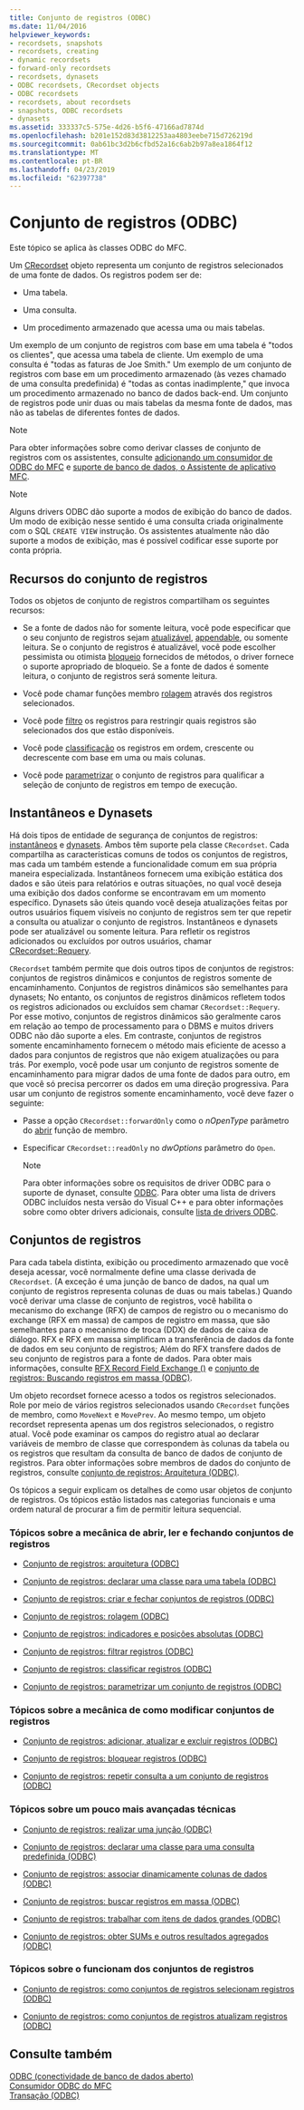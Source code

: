 ```yaml
---
title: Conjunto de registros (ODBC)
ms.date: 11/04/2016
helpviewer_keywords:
- recordsets, snapshots
- recordsets, creating
- dynamic recordsets
- forward-only recordsets
- recordsets, dynasets
- ODBC recordsets, CRecordset objects
- ODBC recordsets
- recordsets, about recordsets
- snapshots, ODBC recordsets
- dynasets
ms.assetid: 333337c5-575e-4d26-b5f6-47166ad7874d
ms.openlocfilehash: b201e152d83d3812253aa4803eebe715d726219d
ms.sourcegitcommit: 0ab61bc3d2b6cfbd52a16c6ab2b97a8ea1864f12
ms.translationtype: MT
ms.contentlocale: pt-BR
ms.lasthandoff: 04/23/2019
ms.locfileid: "62397738"
---
```

# <a name="recordset-odbc"></a>Conjunto de registros (ODBC)

Este tópico se aplica às classes ODBC do MFC.

Um [CRecordset](../../mfc/reference/crecordset-class.md) objeto representa um conjunto de registros selecionados de uma fonte de dados. Os registros podem ser de:

- Uma tabela.

- Uma consulta.

- Um procedimento armazenado que acessa uma ou mais tabelas.

Um exemplo de um conjunto de registros com base em uma tabela é "todos os clientes", que acessa uma tabela de cliente. Um exemplo de uma consulta é "todas as faturas de Joe Smith." Um exemplo de um conjunto de registros com base em um procedimento armazenado (às vezes chamado de uma consulta predefinida) é "todas as contas inadimplente," que invoca um procedimento armazenado no banco de dados back-end. Um conjunto de registros pode unir duas ou mais tabelas da mesma fonte de dados, mas não as tabelas de diferentes fontes de dados.

> [!NOTE]
>  Para obter informações sobre como derivar classes de conjunto de registros com os assistentes, consulte [adicionando um consumidor de ODBC do MFC](../../mfc/reference/adding-an-mfc-odbc-consumer.md) e [suporte de banco de dados, o Assistente de aplicativo MFC](../../mfc/reference/database-support-mfc-application-wizard.md).

> [!NOTE]
>  Alguns drivers ODBC dão suporte a modos de exibição do banco de dados. Um modo de exibição nesse sentido é uma consulta criada originalmente com o SQL `CREATE VIEW` instrução. Os assistentes atualmente não dão suporte a modos de exibição, mas é possível codificar esse suporte por conta própria.

##  <a name="_core_recordset_capabilities"></a> Recursos do conjunto de registros

Todos os objetos de conjunto de registros compartilham os seguintes recursos:

- Se a fonte de dados não for somente leitura, você pode especificar que o seu conjunto de registros sejam [atualizável](../../data/odbc/recordset-adding-updating-and-deleting-records-odbc.md), [appendable](../../data/odbc/recordset-adding-updating-and-deleting-records-odbc.md), ou somente leitura. Se o conjunto de registros é atualizável, você pode escolher pessimista ou otimista [bloqueio](../../data/odbc/recordset-locking-records-odbc.md) fornecidos de métodos, o driver fornece o suporte apropriado de bloqueio. Se a fonte de dados é somente leitura, o conjunto de registros será somente leitura.

- Você pode chamar funções membro [rolagem](../../data/odbc/recordset-scrolling-odbc.md) através dos registros selecionados.

- Você pode [filtro](../../data/odbc/recordset-filtering-records-odbc.md) os registros para restringir quais registros são selecionados dos que estão disponíveis.

- Você pode [classificação](../../data/odbc/recordset-sorting-records-odbc.md) os registros em ordem, crescente ou decrescente com base em uma ou mais colunas.

- Você pode [parametrizar](../../data/odbc/recordset-parameterizing-a-recordset-odbc.md) o conjunto de registros para qualificar a seleção de conjunto de registros em tempo de execução.

##  <a name="_core_snapshots_and_dynasets"></a> Instantâneos e Dynasets

Há dois tipos de entidade de segurança de conjuntos de registros: [instantâneos](../../data/odbc/snapshot.md) e [dynasets](../../data/odbc/dynaset.md). Ambos têm suporte pela classe `CRecordset`. Cada compartilha as características comuns de todos os conjuntos de registros, mas cada um também estende a funcionalidade comum em sua própria maneira especializada. Instantâneos fornecem uma exibição estática dos dados e são úteis para relatórios e outras situações, no qual você deseja uma exibição dos dados conforme se encontravam em um momento específico. Dynasets são úteis quando você deseja atualizações feitas por outros usuários fiquem visíveis no conjunto de registros sem ter que repetir a consulta ou atualizar o conjunto de registros. Instantâneos e dynasets pode ser atualizável ou somente leitura. Para refletir os registros adicionados ou excluídos por outros usuários, chamar [CRecordset::Requery](../../mfc/reference/crecordset-class.md#requery).

`CRecordset` também permite que dois outros tipos de conjuntos de registros: conjuntos de registros dinâmicos e conjuntos de registros somente de encaminhamento. Conjuntos de registros dinâmicos são semelhantes para dynasets; No entanto, os conjuntos de registros dinâmicos refletem todos os registros adicionados ou excluídos sem chamar `CRecordset::Requery`. Por esse motivo, conjuntos de registros dinâmicos são geralmente caros em relação ao tempo de processamento para o DBMS e muitos drivers ODBC não dão suporte a eles. Em contraste, conjuntos de registros somente encaminhamento fornecem o método mais eficiente de acesso a dados para conjuntos de registros que não exigem atualizações ou para trás. Por exemplo, você pode usar um conjunto de registros somente de encaminhamento para migrar dados de uma fonte de dados para outro, em que você só precisa percorrer os dados em uma direção progressiva. Para usar um conjunto de registros somente encaminhamento, você deve fazer o seguinte:

- Passe a opção `CRecordset::forwardOnly` como o *nOpenType* parâmetro do [abrir](../../mfc/reference/crecordset-class.md#open) função de membro.

- Especificar `CRecordset::readOnly` no *dwOptions* parâmetro do `Open`.

    > [!NOTE]
    >  Para obter informações sobre os requisitos de driver ODBC para o suporte de dynaset, consulte [ODBC](../../data/odbc/odbc-basics.md). Para obter uma lista de drivers ODBC incluídos nesta versão do Visual C++ e para obter informações sobre como obter drivers adicionais, consulte [lista de drivers ODBC](../../data/odbc/odbc-driver-list.md).

##  <a name="_core_your_recordsets"></a> Conjuntos de registros

Para cada tabela distinta, exibição ou procedimento armazenado que você deseja acessar, você normalmente define uma classe derivada de `CRecordset`. (A exceção é uma junção de banco de dados, na qual um conjunto de registros representa colunas de duas ou mais tabelas.) Quando você derivar uma classe de conjunto de registros, você habilita o mecanismo do exchange (RFX) de campos de registro ou o mecanismo do exchange (RFX em massa) de campos de registro em massa, que são semelhantes para o mecanismo de troca (DDX) de dados de caixa de diálogo. RFX e RFX em massa simplificam a transferência de dados da fonte de dados em seu conjunto de registros; Além do RFX transfere dados de seu conjunto de registros para a fonte de dados. Para obter mais informações, consulte [RFX Record Field Exchange ()](../../data/odbc/record-field-exchange-rfx.md) e [conjunto de registros: Buscando registros em massa (ODBC)](../../data/odbc/recordset-fetching-records-in-bulk-odbc.md).

Um objeto recordset fornece acesso a todos os registros selecionados. Role por meio de vários registros selecionados usando `CRecordset` funções de membro, como `MoveNext` e `MovePrev`. Ao mesmo tempo, um objeto recordset representa apenas um dos registros selecionados, o registro atual. Você pode examinar os campos do registro atual ao declarar variáveis de membro de classe que correspondem às colunas da tabela ou os registros que resultam da consulta de banco de dados de conjunto de registros. Para obter informações sobre membros de dados do conjunto de registros, consulte [conjunto de registros: Arquitetura (ODBC)](../../data/odbc/recordset-architecture-odbc.md).

Os tópicos a seguir explicam os detalhes de como usar objetos de conjunto de registros. Os tópicos estão listados nas categorias funcionais e uma ordem natural de procurar a fim de permitir leitura sequencial.

### <a name="topics-about-the-mechanics-of-opening-reading-and-closing-recordsets"></a>Tópicos sobre a mecânica de abrir, ler e fechando conjuntos de registros

- [Conjunto de registros: arquitetura (ODBC)](../../data/odbc/recordset-architecture-odbc.md)

- [Conjunto de registros: declarar uma classe para uma tabela (ODBC)](../../data/odbc/recordset-declaring-a-class-for-a-table-odbc.md)

- [Conjunto de registros: criar e fechar conjuntos de registros (ODBC)](../../data/odbc/recordset-creating-and-closing-recordsets-odbc.md)

- [Conjunto de registros: rolagem (ODBC)](../../data/odbc/recordset-scrolling-odbc.md)

- [Conjunto de registros: indicadores e posições absolutas (ODBC)](../../data/odbc/recordset-bookmarks-and-absolute-positions-odbc.md)

- [Conjunto de registros: filtrar registros (ODBC)](../../data/odbc/recordset-filtering-records-odbc.md)

- [Conjunto de registros: classificar registros (ODBC)](../../data/odbc/recordset-sorting-records-odbc.md)

- [Conjunto de registros: parametrizar um conjunto de registros (ODBC)](../../data/odbc/recordset-parameterizing-a-recordset-odbc.md)

### <a name="topics-about-the-mechanics-of-modifying-recordsets"></a>Tópicos sobre a mecânica de como modificar conjuntos de registros

- [Conjunto de registros: adicionar, atualizar e excluir registros (ODBC)](../../data/odbc/recordset-adding-updating-and-deleting-records-odbc.md)

- [Conjunto de registros: bloquear registros (ODBC)](../../data/odbc/recordset-locking-records-odbc.md)

- [Conjunto de registros: repetir consulta a um conjunto de registros (ODBC)](../../data/odbc/recordset-requerying-a-recordset-odbc.md)

### <a name="topics-about-somewhat-more-advanced-techniques"></a>Tópicos sobre um pouco mais avançadas técnicas

- [Conjunto de registros: realizar uma junção (ODBC)](../../data/odbc/recordset-performing-a-join-odbc.md)

- [Conjunto de registros: declarar uma classe para uma consulta predefinida (ODBC)](../../data/odbc/recordset-declaring-a-class-for-a-predefined-query-odbc.md)

- [Conjunto de registros: associar dinamicamente colunas de dados (ODBC)](../../data/odbc/recordset-dynamically-binding-data-columns-odbc.md)

- [Conjunto de registros: buscar registros em massa (ODBC)](../../data/odbc/recordset-fetching-records-in-bulk-odbc.md)

- [Conjunto de registros: trabalhar com itens de dados grandes (ODBC)](../../data/odbc/recordset-working-with-large-data-items-odbc.md)

- [Conjunto de registros: obter SUMs e outros resultados agregados (ODBC)](../../data/odbc/recordset-obtaining-sums-and-other-aggregate-results-odbc.md)

### <a name="topics-about-how-recordsets-work"></a>Tópicos sobre o funcionam dos conjuntos de registros

- [Conjunto de registros: como conjuntos de registros selecionam registros (ODBC)](../../data/odbc/recordset-how-recordsets-select-records-odbc.md)

- [Conjunto de registros: como conjuntos de registros atualizam registros (ODBC)](../../data/odbc/recordset-how-recordsets-update-records-odbc.md)

## <a name="see-also"></a>Consulte também

[ODBC (conectividade de banco de dados aberto)](../../data/odbc/open-database-connectivity-odbc.md)<br/>
[Consumidor ODBC do MFC](../../mfc/reference/adding-an-mfc-odbc-consumer.md)<br/>
[Transação (ODBC)](../../data/odbc/transaction-odbc.md)